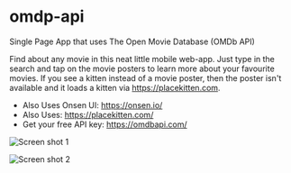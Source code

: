 # omdp-api
Single Page App that uses The Open Movie Database (OMDb API)

Find about any movie in this neat little mobile web-app. Just type in the search and tap on the movie posters to learn more about your favourite movies.
If you see a kitten instead of a movie poster, then the poster isn't available and it loads a kitten via https://placekitten.com.

- Also Uses Onsen UI: https://onsen.io/
- Also Uses: https://placekitten.com/
- Get your free API key: https://omdbapi.com/

![Screen shot 1](https://raw.githubusercontent.com/peteee/omdp-api/main/Screen%20Shot%202021-04-02%20at%2017.07.01.png|width=320px)

![Screen shot 2](https://raw.githubusercontent.com/peteee/omdp-api/main/Screen%20Shot%202021-04-02%20at%2017.13.40.png|width=320px)




